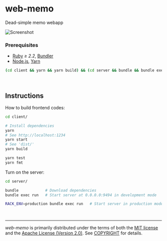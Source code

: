 web-memo
========
Dead-simple memo webapp

![Screenshot]

### Prerequisites
- [Ruby] *≥ 2.2*, [Bundler]
- [Node.js], [Yarn]

```bash
(cd client && yarn && yarn build) && (cd server && bundle && bundle exec run)
```

<br>

Instructions
--------
How to build frontend codes:
```bash
cd client/

# Install dependencies
yarn
# See http://localhost:1234
yarn start
# See 'dist/'
yarn build

yarn test
yarn fmt
```

Turn on the server:
```bash
cd server/

bundle            # Download dependencies
bundle exec run   # Start server at 0.0.0.0:9494 in development mode

RACK_ENV=production bundle exec run   # Start server in production mode
```

&nbsp;

--------
*web-memo* is primarily distributed under the terms of both the [MIT license]
and the [Apache License (Version 2.0)]. See [COPYRIGHT] for details.

[Screenshot]: doc/screenshot.png
[Ruby]: https://www.ruby-lang.org
[Bundler]: https://bundler.io/
[Node.js]: https://nodejs.org
[Yarn]: https://yarnpkg.com/lang/en/
[`xz`]: https://tukaani.org/xz/
[MIT license]: LICENSE-MIT
[Apache License (Version 2.0)]: LICENSE-APACHE
[COPYRIGHT]: COPYRIGHT
